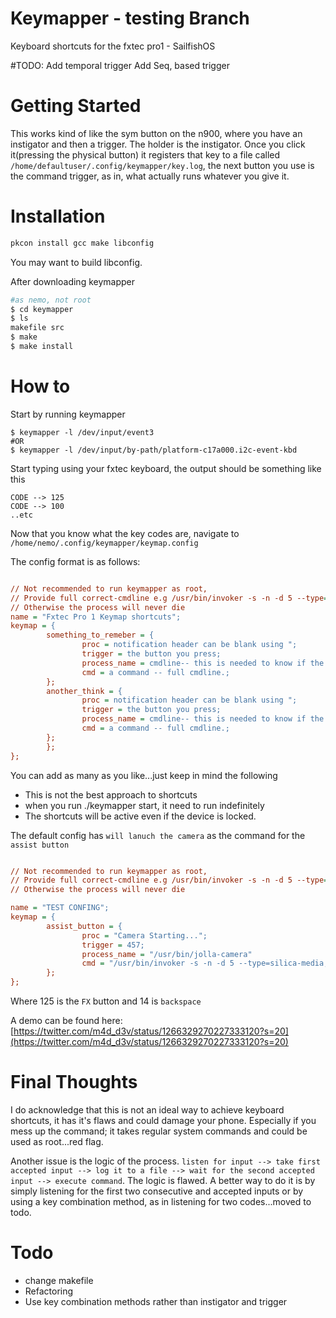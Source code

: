# Keymapper - testing Branch
Keyboard shortcuts for the fxtec pro1 - SailfishOS


#TODO:
Add temporal trigger
Add Seq, based trigger 

# Getting Started
This works kind of like the sym button on the n900, where you have an instigator and then a trigger. The holder is the instigator. Once you click it(pressing the physical button) it registers that key to a file called `/home/defaultuser/.config/keymapper/key.log`, the next button you use is the command trigger, as in, what actually runs whatever you give it.


# Installation

```bash
pkcon install gcc make libconfig
```

You may want to build libconfig.  

After downloading keymapper

```bash
#as nemo, not root
$ cd keymapper
$ ls
makefile src
$ make
$ make install
```

# How to

Start by running keymapper

```
$ keymapper -l /dev/input/event3
#OR
$ keymapper -l /dev/input/by-path/platform-c17a000.i2c-event-kbd 
```

Start typing using your fxtec keyboard, the output should be something like this

```
CODE --> 125
CODE --> 100
..etc
```

Now that you know what the key codes are, navigate to `/home/nemo/.config/keymapper/keymap.config`

The config format is as follows:

```cfg

// Not recommended to run keymapper as root,
// Provide full correct-cmdline e.g /usr/bin/invoker -s -n -d 5 --type=silica-media,silica-qt5 -A -- /usr/bin/jolla-camera
// Otherwise the process will never die
name = "Fxtec Pro 1 Keymap shortcuts";
keymap = {
        something_to_remeber = {
                proc = notification header can be blank using ";
                trigger = the button you press;
                process_name = cmdline-- this is needed to know if the pid exists
                cmd = a command -- full cmdline.;
        };
        another_think = {
                proc = notification header can be blank using ";
                trigger = the button you press;
                process_name = cmdline-- this is needed to know if the pid exists
                cmd = a command -- full cmdline.;
        };
        };
};

```
You can add as many as you like...just keep in mind the following
* This is not the best approach to shortcuts
* when you run ./keymapper start, it need to run indefinitely
* The shortcuts will be active even if the device is locked.

The default config has `will lanuch the camera` as the command for the `assist button`

```cfg

// Not recommended to run keymapper as root,
// Provide full correct-cmdline e.g /usr/bin/invoker -s -n -d 5 --type=silica-media,silica-qt5 -A -- /usr/bin/jolla-camera
// Otherwise the process will never die

name = "TEST CONFING";
keymap = {
        assist_button = {
                proc = "Camera Starting...";
                trigger = 457;
                process_name = "/usr/bin/jolla-camera"
                cmd = "/usr/bin/invoker -s -n -d 5 --type=silica-media,silica-qt5 -A -- /usr/bin/jolla-camera";
        };
};
```
Where 125 is the `FX` button and 14 is `backspace`



A demo can be found here: [https://twitter.com/m4d_d3v/status/1266329270227333120?s=20](https://twitter.com/m4d_d3v/status/1266329270227333120?s=20)

# Final Thoughts

I do acknowledge that this is not an ideal way to achieve keyboard shortcuts, it has it's flaws and could damage your phone. Especially if you mess up the command; it takes regular system commands and could be used as root...red flag. 

Another issue is the logic of the process. `listen for input --> take first accepted input --> log it to a file --> wait for the second accepted input --> execute command`. The logic is flawed. A better way to do it is by simply listening for the first two consecutive and accepted inputs or by using a key combination method, as in listening for two codes...moved to todo.

# Todo

* change makefile
* Refactoring
* Use key combination methods rather than instigator and trigger

 


